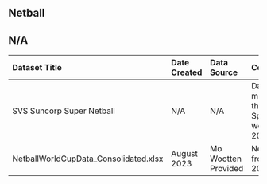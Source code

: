 ## Netball

## N/A

|Dataset Title|Date Created|Data Source|Comments|
|:----|:---------|:---------|:---------|
|SVS Suncorp Super Netball|N/A|N/A|Data was migrated from the SportsVizSunday website Nov 2022|
|NetballWorldCupData_Consolidated.xlsx|August 2023|Mo Wootten Provided|Netball results from the WC 2023|
